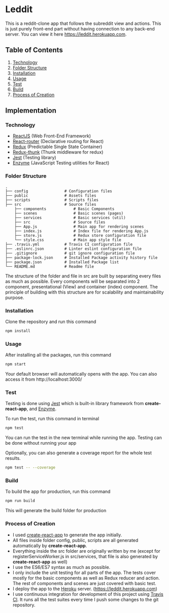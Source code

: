 # Leddit

This is a reddit-clone app that follows the subreddit view and actions.
This is just purely front-end part without having connection to any back-end server.
You can view it here https://leddit.herokuapp.com.

## Table of Contents

1. [Technology](#technology)
2. [Folder Structure](#folder-structure)
3. [Installation](#installation)
4. [Usage](#usage)
5. [Test](#test)
6. [Build](#build)
7. [Process of Creation](#process-of-creation)

## Implementation

### Technology
- [ReactJS](https://github.com/facebook/react) (Web Front-End Framework)
- [React-router](https://github.com/ReactTraining/react-router) (Declarative routing for React)
- [Redux](https://github.com/reactjs/redux) (Predictable Single State Container)
- [Redux-thunk](https://github.com/gaearon/redux-thunk) (Thunk middleware for redux)
- [Jest](https://github.com/facebook/jest) (Testing library)
- [Enzyme](https://github.com/airbnb/enzyme) (JavaScript Testing utilities for React)

### Folder Structure
    .
    ├── config                # Configuration files
    ├── public                # Assets files
    ├── scripts               # Scripts files
    ├── src                   # Source files
        ├── components            # Basic Components
        ├── scenes                # Basic scenes (pages)
        ├── services              # Basic services (util)
        ├── src                   # Source files
        ├── App.js                # Main app for rendering scenes
        ├── index.js              # Index file for rendering App.js
        ├── store.js              # Redux store configuration file
        └── style.css             # Main app style file
    ├── .travis.yml           # Travis CI configuration file
    ├── .eslinrc.json         # Linter eslint configuration file
    ├── .gitignore            # git ignore configuration file
    ├── package-lock.json     # Installed Package activity history file
    ├── package.json          # Installed Package list
    └── README.md             # Readme file

The structure of the folder and file in src are built by separating every files as much as possible.
Every components will be separated into 2 component, presentational (View) and container (index) component.
The principle of building with this structure are for scalability and maintainability purpose.

### Installation
Clone the repository and run this command
```sh
npm install
```

### Usage
After installing all the packages, run this command
```sh
npm start
```
Your default browser will automatically opens with the app. You can also access it from http://localhost:3000/

### Test
Testing is done using [Jest](https://github.com/facebook/jest) which is built-in library framework from **create-react-app**, and [Enzyme](https://github.com/airbnb/enzyme).

To run the test, run this command in terminal
```sh
npm test
```
You can run the test in the new terminal while running the app. Testing can be done without running your app

Optionally, you can also generate a coverage report for the whole test results.
```sh
npm test -- --coverage
```

### Build
To build the app for production, run this command
```sh
npm run build
```
This will generate the build folder for production

### Process of Creation
- I used [create-react-app](https://github.com/facebookincubator/create-react-app) to generate the app initially.
- All files inside folder config, public, scripts are all generated automatically by **create-react-app**.
- Everything inside the src folder are originally written by me (except for registerServiceWorker.js in src/services, that file is also generated by **create-react-app** as well)
- I use the ES6/ES7 syntax as much as possible.
- I only include the unit testing for all parts of the app. The tests cover mostly for the basic components as well as Redux reducer and action. The rest of components and scenes are just covered with basic test.
- I deploy the app to the [Heroku](https://www.heroku.com) server. (https://leddit.herokuapp.com)
- I use continuous integration for development of this project using [Travis CI](https://travis-ci.org/). It runs all the test suites every time I push some changes to the git repository.
